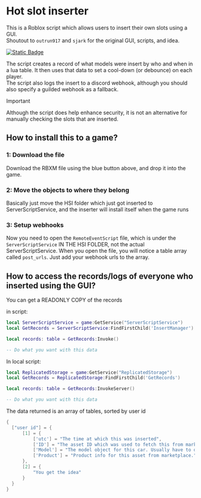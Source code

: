 # Hot slot inserter
 This is a Roblox script which allows users to insert their own slots using a GUI. \
 Shoutout to `outrun917` and `sjark` for the original GUI, scripts, and idea.


[![Static Badge](https://img.shields.io/badge/download_rbxm-here?style=for-the-badge&color=blue)](https://github.com/Hypurrnating/Roblox-slot-inserter/raw/main/hsi.rbxm)

 The script creates a record of what models were insert by who and when in a lua table. It then uses that data to set a cool-down (or debounce) on each player. \
 The script also logs the insert to a discord webhook, although you should also specify a guilded webhook as a fallback.

 > [!IMPORTANT]
 > Although the script does help enhance security, it is not an alternative for manually checking the slots that are inserted.

 ## How to install this to a game?

 ### 1: Download the file
 Download the RBXM file using the blue button above, and drop it into the game.

 ### 2: Move the objects to where they belong
 Basically just move the HSI folder which just got inserted to ServerScriptService, and the inserter will install itself when the game runs

 ### 3: Setup webhooks
 Now you need to open the `RemoteEventScript` file, which is under the `ServerScriptService` IN THE HSI FOLDER, not the actual ServerScriptService.
 When you open the file, you will notice a table array called `post_urls`. Just add your webhook urls to the array.

 ## How to access the records/logs of everyone who inserted using the GUI?
 You can get a READONLY COPY of the records 

  in script:
  ```lua
  local ServerScriptService = game:GetService("ServerScriptService")
  local GetRecords = ServerScriptService:FindFirstChild('InsertManager')

  local records: table = GetRecords:Invoke()

  -- Do what you want with this data
  ```

  In local script:
  ```lua
  local ReplicatedStorage = game:GetService("ReplicatedStorage")
  local GetRecords = ReplicatedStorage:FindFirstChild('GetRecords')

  local records: table = GetRecords:InvokeServer()

  -- Do what you want with this data
  ```
The data returned is an array of tables, sorted by user id

  ```lua
 {
    ["user id"] = {
        [1] = {
            ['utc'] = "The time at which this was inserted",
            ['ID'] = "The asset ID which was used to fetch this from marketplace",
            ['Model'] = "The model object for this car. Usually have to do :GetChildren[1] to get the actual car",
            ['Product'] = "Product info for this asset from marketplace."
        },
        [2] = {
            "You get the idea"
        }
    }
 }
  ```
